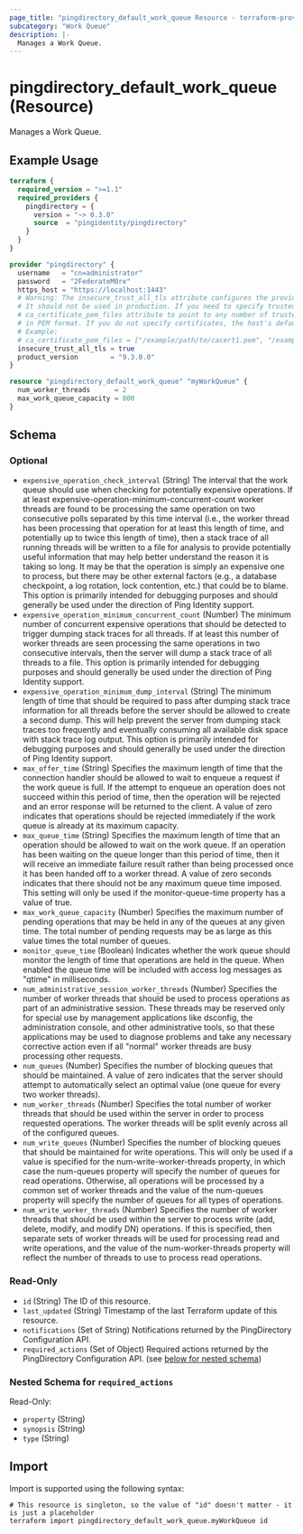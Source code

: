 ```yaml
---
page_title: "pingdirectory_default_work_queue Resource - terraform-provider-pingdirectory"
subcategory: "Work Queue"
description: |-
  Manages a Work Queue.
---
```


# pingdirectory_default_work_queue (Resource)

Manages a Work Queue.

## Example Usage

```terraform
terraform {
  required_version = ">=1.1"
  required_providers {
    pingdirectory = {
      version = "~> 0.3.0"
      source  = "pingidentity/pingdirectory"
    }
  }
}

provider "pingdirectory" {
  username   = "cn=administrator"
  password   = "2FederateM0re"
  https_host = "https://localhost:1443"
  # Warning: The insecure_trust_all_tls attribute configures the provider to trust any certificate presented by the PingDirectory server.
  # It should not be used in production. If you need to specify trusted CA certificates, use the
  # ca_certificate_pem_files attribute to point to any number of trusted CA certificate files
  # in PEM format. If you do not specify certificates, the host's default root CA set will be used.
  # Example:
  # ca_certificate_pem_files = ["/example/path/to/cacert1.pem", "/example/path/to/cacert2.pem"]
  insecure_trust_all_tls = true
  product_version        = "9.3.0.0"
}

resource "pingdirectory_default_work_queue" "myWorkQueue" {
  num_worker_threads      = 2
  max_work_queue_capacity = 800
}
```

<!-- schema generated by tfplugindocs -->
## Schema

### Optional

- `expensive_operation_check_interval` (String) The interval that the work queue should use when checking for potentially expensive operations. If at least expensive-operation-minimum-concurrent-count worker threads are found to be processing the same operation on two consecutive polls separated by this time interval (i.e., the worker thread has been processing that operation for at least this length of time, and potentially up to twice this length of time), then a stack trace of all running threads will be written to a file for analysis to provide potentially useful information that may help better understand the reason it is taking so long. It may be that the operation is simply an expensive one to process, but there may be other external factors (e.g., a database checkpoint, a log rotation, lock contention, etc.) that could be to blame. This option is primarily intended for debugging purposes and should generally be used under the direction of Ping Identity support.
- `expensive_operation_minimum_concurrent_count` (Number) The minimum number of concurrent expensive operations that should be detected to trigger dumping stack traces for all threads. If at least this number of worker threads are seen processing the same operations in two consecutive intervals, then the server will dump a stack trace of all threads to a file. This option is primarily intended for debugging purposes and should generally be used under the direction of Ping Identity support.
- `expensive_operation_minimum_dump_interval` (String) The minimum length of time that should be required to pass after dumping stack trace information for all threads before the server should be allowed to create a second dump. This will help prevent the server from dumping stack traces too frequently and eventually consuming all available disk space with stack trace log output. This option is primarily intended for debugging purposes and should generally be used under the direction of Ping Identity support.
- `max_offer_time` (String) Specifies the maximum length of time that the connection handler should be allowed to wait to enqueue a request if the work queue is full. If the attempt to enqueue an operation does not succeed within this period of time, then the operation will be rejected and an error response will be returned to the client. A value of zero indicates that operations should be rejected immediately if the work queue is already at its maximum capacity.
- `max_queue_time` (String) Specifies the maximum length of time that an operation should be allowed to wait on the work queue. If an operation has been waiting on the queue longer than this period of time, then it will receive an immediate failure result rather than being processed once it has been handed off to a worker thread. A value of zero seconds indicates that there should not be any maximum queue time imposed. This setting will only be used if the monitor-queue-time property has a value of true.
- `max_work_queue_capacity` (Number) Specifies the maximum number of pending operations that may be held in any of the queues at any given time. The total number of pending requests may be as large as this value times the total number of queues.
- `monitor_queue_time` (Boolean) Indicates whether the work queue should monitor the length of time that operations are held in the queue. When enabled the queue time will be included with access log messages as "qtime" in milliseconds.
- `num_administrative_session_worker_threads` (Number) Specifies the number of worker threads that should be used to process operations as part of an administrative session. These threads may be reserved only for special use by management applications like dsconfig, the administration console, and other administrative tools, so that these applications may be used to diagnose problems and take any necessary corrective action even if all "normal" worker threads are busy processing other requests.
- `num_queues` (Number) Specifies the number of blocking queues that should be maintained. A value of zero indicates that the server should attempt to automatically select an optimal value (one queue for every two worker threads).
- `num_worker_threads` (Number) Specifies the total number of worker threads that should be used within the server in order to process requested operations. The worker threads will be split evenly across all of the configured queues.
- `num_write_queues` (Number) Specifies the number of blocking queues that should be maintained for write operations. This will only be used if a value is specified for the num-write-worker-threads property, in which case the num-queues property will specify the number of queues for read operations. Otherwise, all operations will be processed by a common set of worker threads and the value of the num-queues property will specify the number of queues for all types of operations.
- `num_write_worker_threads` (Number) Specifies the number of worker threads that should be used within the server to process write (add, delete, modify, and modify DN) operations. If this is specified, then separate sets of worker threads will be used for processing read and write operations, and the value of the num-worker-threads property will reflect the number of threads to use to process read operations.

### Read-Only

- `id` (String) The ID of this resource.
- `last_updated` (String) Timestamp of the last Terraform update of this resource.
- `notifications` (Set of String) Notifications returned by the PingDirectory Configuration API.
- `required_actions` (Set of Object) Required actions returned by the PingDirectory Configuration API. (see [below for nested schema](#nestedatt--required_actions))

<a id="nestedatt--required_actions"></a>
### Nested Schema for `required_actions`

Read-Only:

- `property` (String)
- `synopsis` (String)
- `type` (String)

## Import

Import is supported using the following syntax:

```shell
# This resource is singleton, so the value of "id" doesn't matter - it is just a placeholder
terraform import pingdirectory_default_work_queue.myWorkQueue id
```

